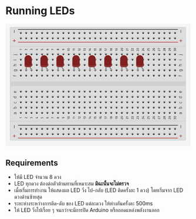 # Running LEDs

![Circuit Diagram](./assets/problem.png)

## Requirements

- ให้มี LED จำนวน 8 ดวง
- LED ทุกดวง ต้องต่อตัวต้านทานที่เหมาะสม **มิฉะนั้นจะไม่ตรวจ**
- เมื่อเริ่มการทำงาน ให้แสดงผล LED วิ่ง ไป-กลับ (LED ติดครั้งละ 1 ดวง) โดยเริ่มจาก LED ดวงด้านซ้ายสุด
- ระยะห่างระหว่างการติด-ดับ ของ LED แต่ละดวง ให้ห่างกันครั้งละ 500ms
- ให้ LED วิ่งไปเรื่อย ๆ จนกว่าจะมีการปิด Arduino หรือถอดแหล่งพลังงานออก